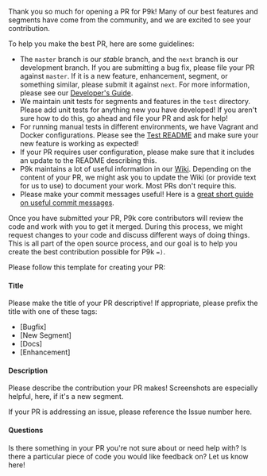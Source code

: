 Thank you so much for opening a PR for P9k! Many of our best features and segments have come from the community, and we are excited to see your contribution.

To help you make the best PR, here are some guidelines:

  - The `master` branch is our *stable* branch, and the `next` branch is our development branch. If you are submitting a bug fix, please file your PR against `master`. If it is a new feature, enhancement, segment, or something similar, please submit it against `next`. For more information, please see our [Developer's Guide](https://github.com/bhilburn/powerlevel9k/blob/next/DEVELOPERS_GUIDE.md).
  - We maintain unit tests for segments and features in the `test` directory. Please add unit tests for anything new you have developed! If you aren't sure how to do this, go ahead and file your PR and ask for help!
  - For running manual tests in different environments, we have Vagrant and Docker configurations. Please see the [Test README](https://github.com/bhilburn/powerlevel9k/blob/next/TESTS.md) and make sure your new feature is working as expected!
  - If your PR requires user configuration, please make sure that it includes an update to the README describing this.
  - P9k maintains a lot of useful information in our [Wiki](https://github.com/bhilburn/powerlevel9k/wiki). Depending on the content of your PR, we might ask you to update the Wiki (or provide text for us to use) to document your work. Most PRs don't require this.
  - Please make your commit messages useful! Here is a [great short guide on useful commit messages](https://code.likeagirl.io/useful-tips-for-writing-better-git-commit-messages-808770609503).

Once you have submitted your PR, P9k core contributors will review the code and work with you to get it merged. During this process, we might request changes to your code and discuss different ways of doing things. This is all part of the open source process, and our goal is to help you create the best contribution possible for P9k `=)`.

Please follow this template for creating your PR:

#### Title

Please make the title of your PR descriptive! If appropriate, please prefix the title with one of these tags:

- [Bugfix]
- [New Segment]
- [Docs]
- [Enhancement]

#### Description

Please describe the contribution your PR makes! Screenshots are especially helpful, here, if it's a new segment.

If your PR is addressing an issue, please reference the Issue number here.

#### Questions

Is there something in your PR you're not sure about or need help with? Is there a particular piece of code you would like feedback on? Let us know here!
